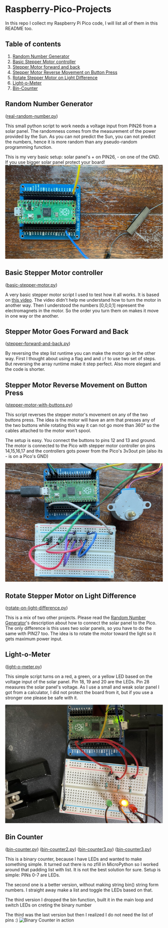 # Raspberry-Pico-Projects
In this repo I collect my Raspberry Pi Pico code, I will list all of them in this README too.

## Table of contents
1. [Random Number Generator](#random-number-generator)
2. [Basic Stepper Motor controller](#basic-stepper-motor-controller)
3. [Stepper Motor forward and back](#stepper-motor-goes-forward-and-back)
4. [Stepper Motor Reverse Movement on Button Press](#stepper-motor-reverse-movement-on-button-press)
5. [Rotate Stepper Motor on Light Difference](#rotate-stepper-motor-on-light-difference)
6. [Light-o-Meter](#light-o-meter)
7. [Bin-Counter](#bin-counter)


## Random Number Generator

([real-random-number.py](https://github.com/akosnikhazy/Raspberry-Pico-Projects/blob/main/real-random-number.py)) 

This small python script to work needs a voltage input from PIN26 from a solar panel. The randomness comes from the measurement of the power provided by the Sun. As you can not predict the Sun, you can not predict the numbers, hence it is more random than any pseudo-random programming function.

This is my very basic setup: solar panel's + on PIN26, - on one of the GND. If you use bigger solar panel protect your board!
![Raspberry Pico with solar panel](https://raw.githubusercontent.com/akosnikhazy/Raspberry-Pico-Projects/main/readme-images/random-number-generator.jpg)

## Basic Stepper Motor controller
([basic-stepper-motor.py](https://github.com/akosnikhazy/Raspberry-Pico-Projects/blob/main/basic-stepper-motor.py))

A very basic stepper motor script I used to test how it all works. It is based on [this video](https://www.youtube.com/watch?v=gyqOETtpINg). The video didn't help me understand how to turn the motor in another way. Then I understood the numbers [0,0,0,1] represent the electromagnets in the motor. So the order you turn them on makes it move in one way or the another.

## Stepper Motor Goes Forward and Back
([stepper-forward-and-back.py](https://github.com/akosnikhazy/Raspberry-Pico-Projects/blob/main/stepper-forward-and-back.py))

By reversing the step list runtime you can make the motor go in the other way. First I thought about using a flag and and `if` to use two set of steps. But reversing the array runtime make it step perfect. Also more elegant and the code is shorter.

## Stepper Motor Reverse Movement on Button Press
([stepper-motor-with-buttons.py](https://github.com/akosnikhazy/Raspberry-Pico-Projects/blob/main/stepper-motor-with-buttons.py))

This script reverses the stepper motor's movement on any of the two buttons press. The idea is the motor will have an arm that presses any of the two buttons while rotating this way it can not go more than 360° so the cables attached to the motor won't spool.

The setup is easy. You connect the buttons to pins 12 and 13 and ground. The motor is connected to the Pico with stepper motor controller on pins 14,15,16,17 and the controllers gots power from the Pico's 3v3out pin (also its - is on a Pico's GND)

![Raspberry Pico with solar panel](https://raw.githubusercontent.com/akosnikhazy/Raspberry-Pico-Projects/main/readme-images/stepper-motor-with-buttons.jpg)

## Rotate Stepper Motor on Light Difference
([rotate-on-light-difference.py](https://github.com/akosnikhazy/Raspberry-Pico-Projects/blob/main/rotate-on-light-difference.py))

This is a mix of two other projects. Please read the [Random Number Generator](#random-number-generator)'s description about how to connect the solar panel to the Pico. The only difference is this uses two solar panels, so you have to do the same with PIN27 too. The idea is to rotate the motor toward the light so it gets maximum power input.

## Light-o-Meter
([light-o-meter.py](https://github.com/akosnikhazy/Raspberry-Pico-Projects/blob/main/light-o-meter.py))

This simple script turns on a red, a green, or a yellow LED based on the voltage input of the solar panel. Pin 18, 19 and 20 are the LEDs. Pin 28 measures the solar panel's voltage. As I use a small and weak solar panel I got from a calculator, I did not protect the board from it, but if you use a stronger one please be safe with it.

![The Light-o-Meter](https://raw.githubusercontent.com/akosnikhazy/Raspberry-Pico-Projects/main/readme-images/light-o-meter.jpg)

## Bin Counter
([bin-counter.py](https://github.com/akosnikhazy/Raspberry-Pico-Projects/blob/main/bin-counter.py))
([bin-counter2.py](https://github.com/akosnikhazy/Raspberry-Pico-Projects/blob/main/bin-counter2.py))
([bin-counter3.py](https://github.com/akosnikhazy/Raspberry-Pico-Projects/blob/main/bin-counter3.py))
([bin-counter3.py](https://github.com/akosnikhazy/Raspberry-Pico-Projects/blob/main/bin-counter4.py))

This is a binary counter, because I have LEDs and wanted to make something simple. It turned out there is no zfill in MicroPython so I worked around that padding list with list. It is not the best solution for sure. Setup is simple: PINs 0-7 are LEDs.

The second one is a better version, without making string bin() string form numbers. I straight away make a list and toggle the LEDs based on that.

The third version I dropped the bin function, built it in the main loop and switch LEDs on creting the binary number

The third was the last version but then I realized I do not need the list of pins :)
![Binary Counter in action](https://raw.githubusercontent.com/akosnikhazy/Raspberry-Pico-Projects/main/readme-images/bin-counter.gif)
